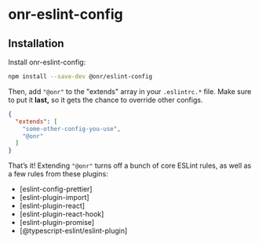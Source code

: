 # onr-eslint-config

## Installation

Install onr-eslint-config:

```bash
npm install --save-dev @onr/eslint-config
```

Then, add `"@onr"` to the "extends" array in your `.eslintrc.*` file. Make sure to put it **last,** so it gets the chance to override other configs.

<!-- prettier-ignore -->
```json
{
  "extends": [
    "some-other-config-you-use",
    "@onr"
  ]
}
```

That’s it! Extending `"@onr"` turns off a bunch of core ESLint rules, as well as a few rules from these plugins:

- [eslint-config-prettier]
- [eslint-plugin-import]
- [eslint-plugin-react]
- [eslint-plugin-react-hook]
- [eslint-plugin-promise]
- [@typescript-eslint/eslint-plugin]
